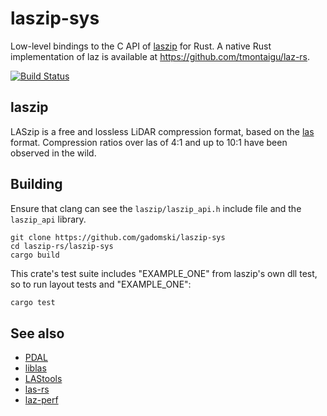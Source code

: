 # laszip-sys

Low-level bindings to the C API of [laszip](https://www.laszip.org/) for Rust.
A native Rust implementation of laz is available at https://github.com/tmontaigu/laz-rs.

[![Build Status](https://travis-ci.org/gadomski/laszip-sys.svg?branch=master)](https://travis-ci.org/gadomski/laszip-sys)

## laszip

LASzip is a free and lossless LiDAR compression format, based on the [las](https://www.asprs.org/committee-general/laser-las-file-format-exchange-activities.html) format.
Compression ratios over las of 4:1 and up to 10:1 have been observed in the wild.

## Building

Ensure that clang can see the `laszip/laszip_api.h` include file and the `laszip_api` library.

```
git clone https://github.com/gadomski/laszip-sys
cd laszip-rs/laszip-sys
cargo build
```

This crate's test suite includes "EXAMPLE_ONE" from laszip's own dll test, so to run layout tests and "EXAMPLE_ONE":

```bash
cargo test
```

## See also

- [PDAL](https://www.pdal.io/)
- [liblas](https://www.liblas.org/)
- [LAStools](https://rapidlasso.com/lastools/)
- [las-rs](https://github.com/gadomski/las-rs)
- [laz-perf](https://github.com/hobu/laz-perf)
